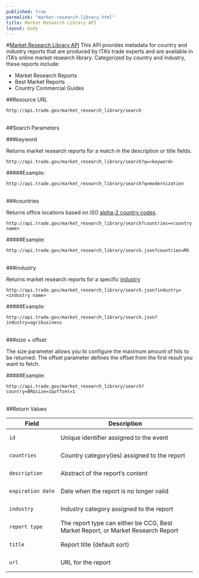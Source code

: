 ```yaml
---
published: true
permalink: "market-research-library.html"
title: Market Research Library API
layout: body
---
```


#<a href="market-research-library.html">Market Research Library API</a>
This API provides metadata for country and industry reports that are produced by ITA’s trade experts and are available in ITA’s online market research library.  Categorized by country and industry, these reports include:

* Market Research Reports
* Best Market Reports
* Country Commercial Guides

##Resource URL

    http://api.trade.gov/market_research_library/search
</br>
##Search Parameters

###keyword

Returns market research reports for a match in the description or title fields.

    http://api.trade.gov/market_research_library/search?q=<keyword>

#####Example:

    http://api.trade.gov/market_research_library/search?q=modernization
</br>
###countries

Returns office locations based on ISO [alpha-2 country codes](http://www.iso.org/iso/home/standards/country_codes/country_names_and_code_elements.htm).

    http://api.trade.gov/market_research_library/search?countries=<country name>

#####Example:

    http://api.trade.gov/market_research_library/search.json?countries=MX
</br>
###industry

Returns market research reports for a specific [industry](industry-list-market-research-library.html)

    http://api.trade.gov/market_research_library/search.json?industry=<industry name>

#####Example:

    http://api.trade.gov/market_research_library/search.json?industry=agribusiness
</br>
###size + offset

The size parameter allows you to configure the maximum amount of hits to be returned. The offset parameter defines the offset from the first result you want to fetch.

#####Example:

    http://api.trade.gov/market_research_library/search?country=BR&size=1&offset=1
</br>
##Return Values

| Field           | Description                                                     |
| --------------- | --------------------------------------------------------------- |
| <pre><code>id</code></pre>             | Unique identifier assigned to the event                         |
| <pre><code>countries</code></pre>     | Country category(ies) assigned to the report                    |
| <pre><code>description</code></pre>     | Abstract of the report’s content                                |
| <pre><code>expiration_date</code></pre> | Date when the report is no longer valid                         |
| <pre><code>industry</code></pre>        | Industry category assigned to the report                        |
| <pre><code>report_type</code></pre>     | The report type can either be CCG, Best Market Report, or Market Research Report|
| <pre><code>title</code></pre>           | Report title  (default sort)                                    |
| <pre><code>url</code></pre>             | URL for the report                                              |